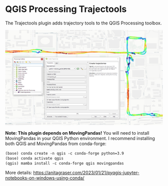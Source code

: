 # QGIS Processing Trajectools

The Trajectools plugin adds trajectory tools to the QGIS Processing toolbox. 

![Trajectools screenshot](screenshots/trajectools.PNG)


**Note: This plugin depends on MovingPandas!** You will need to install MovingPandas in your QGIS Python environment. I recommend installing both QGIS and MovingPandas from conda-forge:

```
(base) conda create -n qgis -c conda-forge python=3.9 
(base) conda activate qgis
(qgis) mamba install -c conda-forge qgis movingpandas
```

More details: https://anitagraser.com/2023/01/21/pyqgis-jupyter-notebooks-on-windows-using-conda/


